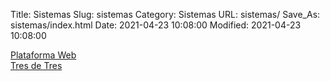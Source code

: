 Title: Sistemas
Slug: sistemas
Category: Sistemas
URL: sistemas/
Save_As: sistemas/index.html
Date: 2021-04-23 10:08:00
Modified: 2021-04-23 10:08:00


<div class="row">
    <div class="col-md-3">
    </div>
    <div class="col-md-6">
        <div class="my-3 py-3 pl-3 text-center">
            <div class="py-3">
                <a href="plataforma-web/" class="btn btn-secondary text-white">Plataforma Web</a>
            </div>
            <div class="py-3">
                <a href="tres-de-tres/" class="btn btn-secondary text-white">Tres de Tres</a>
            </div>
        </div>
    </div>
    <div class="col-md-3">
    </div>
</div>
